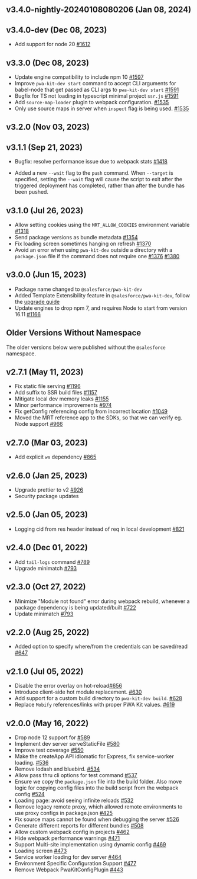 ## v3.4.0-nightly-20240108080206 (Jan 08, 2024)
## v3.4.0-dev (Dec 08, 2023)

- Add support for node 20 [#1612](https://github.com/SalesforceCommerceCloud/pwa-kit/pull/1612)

## v3.3.0 (Dec 08, 2023)

- Update engine compatibility to include npm 10 [#1597](https://github.com/SalesforceCommerceCloud/pwa-kit/pull/1597)
- Improve `pwa-kit-dev start` command to accept CLI arguments for babel-node that get passed as CLI args to `pwa-kit-dev start` [#1591](https://github.com/SalesforceCommerceCloud/pwa-kit/issues/1591)
- Bugfix for TS not loading in typescript minimal project `ssr.js` [#1591](https://github.com/SalesforceCommerceCloud/pwa-kit/issues/1591)
- Add `source-map-loader` plugin to webpack configuration. [#1535](https://github.com/SalesforceCommerceCloud/pwa-kit/pull/1535)
- Only use source maps in server when `inspect` flag is being used. [#1535](https://github.com/SalesforceCommerceCloud/pwa-kit/pull/1535)

## v3.2.0 (Nov 03, 2023)

## v3.1.1 (Sep 21, 2023)

- Bugfix: resolve performance issue due to webpack stats [#1418](https://github.com/SalesforceCommerceCloud/pwa-kit/pull/1418)

- Added a new `--wait` flag to the `push` command. When `--target` is specified, setting the `--wait` flag will cause the script to exit after the triggered deployment has completed, rather than after the bundle has been pushed.

## v3.1.0 (Jul 26, 2023)

- Allow setting cookies using the `MRT_ALLOW_COOKIES` environment variable [#1318](https://github.com/SalesforceCommerceCloud/pwa-kit/pull/1318)
- Send package versions as bundle metadata [#1354](https://github.com/SalesforceCommerceCloud/pwa-kit/pull/1354)
- Fix loading screen sometimes hanging on refresh [#1370](https://github.com/SalesforceCommerceCloud/pwa-kit/pull/1370)
- Avoid an error when using `pwa-kit-dev` outside a directory with a `package.json` file if the command does not require one [#1376](https://github.com/SalesforceCommerceCloud/pwa-kit/pull/1376) [#1380](https://github.com/SalesforceCommerceCloud/pwa-kit/pull/1380)

## v3.0.0 (Jun 15, 2023)

- Package name changed to `@salesforce/pwa-kit-dev`
- Added Template Extensibility feature in `@salesforce/pwa-kit-dev`, follow the [upgrade guide](https://developer.salesforce.com/docs/commerce/pwa-kit-managed-runtime/guide/upgrade-to-v3.html)
- Update engines to drop npm 7, and requires Node to start from version 16.11 [#1166](https://github.com/SalesforceCommerceCloud/pwa-kit/pull/1166)

## Older Versions Without Namespace

The older versions below were published without the `@salesforce` namespace.

## v2.7.1 (May 11, 2023)

- Fix static file serving [#1196](https://github.com/SalesforceCommerceCloud/pwa-kit/pull/1196)
- Add suffix to SSR build files [#1157](https://github.com/SalesforceCommerceCloud/pwa-kit/pull/1157)
- Mitigate local dev memory leaks [#1155](https://github.com/SalesforceCommerceCloud/pwa-kit/pull/1155)
- Minor performance improvements [#974](https://github.com/SalesforceCommerceCloud/pwa-kit/pull/974)
- Fix getConfig referencing config from incorrect location [#1049](https://github.com/SalesforceCommerceCloud/pwa-kit/pull/1049)
- Moved the MRT reference app to the SDKs, so that we can verify eg. Node support [#966](https://github.com/SalesforceCommerceCloud/pwa-kit/pull/966)

## v2.7.0 (Mar 03, 2023)

- Add explicit `ws` dependency [#865](https://github.com/SalesforceCommerceCloud/pwa-kit/pull/865)

## v2.6.0 (Jan 25, 2023)

- Upgrade prettier to v2 [#926](https://github.com/SalesforceCommerceCloud/pwa-kit/pull/926)
- Security package updates

## v2.5.0 (Jan 05, 2023)

- Logging cid from res header instead of req in local development [#821](https://github.com/SalesforceCommerceCloud/pwa-kit/pull/821)

## v2.4.0 (Dec 01, 2022)

- Add `tail-logs` command [#789](https://github.com/SalesforceCommerceCloud/pwa-kit/pull/789)
- Upgrade minimatch [#793](https://github.com/SalesforceCommerceCloud/pwa-kit/pull/793)

## v2.3.0 (Oct 27, 2022)

- Minimize "Module not found" error during webpack rebuild, whenever a package dependency is being updated/built [#722](https://github.com/SalesforceCommerceCloud/pwa-kit/pull/722)
- Update minimatch [#793](https://github.com/SalesforceCommerceCloud/pwa-kit/pull/793)

## v2.2.0 (Aug 25, 2022)

- Added option to specify where/from the credentials can be saved/read [#647](https://github.com/SalesforceCommerceCloud/pwa-kit/pull/647)

## v2.1.0 (Jul 05, 2022)

- Disable the error overlay on hot-reload[#656](https://github.com/SalesforceCommerceCloud/pwa-kit/pull/656/)
- Introduce client-side hot module replacement. [#630](https://github.com/SalesforceCommerceCloud/pwa-kit/pull/630)
- Add support for a custom build directory to `pwa-kit-dev build`. [#628](https://github.com/SalesforceCommerceCloud/pwa-kit/pull/628)
- Replace `Mobify` references/links with proper PWA Kit values. [#619](https://github.com/SalesforceCommerceCloud/pwa-kit/pull/619)

## v2.0.0 (May 16, 2022)

- Drop node 12 support for [#589](https://github.com/SalesforceCommerceCloud/pwa-kit/pull/589)
- Implement dev server serveStaticFile [#580](https://github.com/SalesforceCommerceCloud/pwa-kit/pull/580)
- Improve test coverage [#550](https://github.com/SalesforceCommerceCloud/pwa-kit/pull/550)
- Make the createApp API idiomatic for Express, fix service-worker loading. [#536](https://github.com/SalesforceCommerceCloud/pwa-kit/pull/536)
- Remove lodash and bluebird. [#534](https://github.com/SalesforceCommerceCloud/pwa-kit/pull/534)
- Allow pass thru cli options for test command [#537](https://github.com/SalesforceCommerceCloud/pwa-kit/pull/537)
- Ensure we copy the `package.json` file into the build folder. Also move logic for copying config files into the build script from the webpack config [#524](https://github.com/SalesforceCommerceCloud/pwa-kit/pull/524)
- Loading page: avoid seeing infinite reloads [#532](https://github.com/SalesforceCommerceCloud/pwa-kit/pull/532)
- Remove legacy remote proxy, which allowed remote environments to use proxy configs in package.json [#425](https://github.com/SalesforceCommerceCloud/pwa-kit/pull/425)
- Fix source maps cannot be found when debugging the server [#526](https://github.com/SalesforceCommerceCloud/pwa-kit/pull/526)
- Generate different reports for different bundles [#508](https://github.com/SalesforceCommerceCloud/pwa-kit/pull/508)
- Allow custom webpack config in projects [#462](https://github.com/SalesforceCommerceCloud/pwa-kit/pull/462)
- Hide webpack performance warnings [#471](https://github.com/SalesforceCommerceCloud/pwa-kit/pull/471)
- Support Multi-site implementation using dynamic config [#469](https://github.com/SalesforceCommerceCloud/pwa-kit/pull/469)
- Loading screen [#473](https://github.com/SalesforceCommerceCloud/pwa-kit/pull/473)
- Service worker loading for dev server [#464](https://github.com/SalesforceCommerceCloud/pwa-kit/pull/464)
- Environment Specific Configuration Support [#477](https://github.com/SalesforceCommerceCloud/pwa-kit/pull/447)
- Remove Webpack PwaKitConfigPlugin [#443](https://github.com/SalesforceCommerceCloud/pwa-kit/pull/443)
